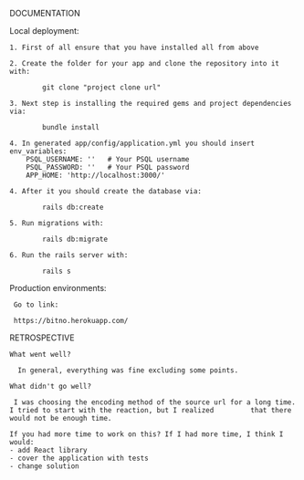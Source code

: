 DOCUMENTATION

Local deployment:

    1. First of all ensure that you have installed all from above
    
    2. Create the folder for your app and clone the repository into it with:

            git clone "project clone url"

    3. Next step is installing the required gems and project dependencies via:
    
            bundle install
            
    4. In generated app/config/application.yml you should insert env_variables:
        PSQL_USERNAME: ''   # Your PSQL username
        PSQL_PASSWORD: ''   # Your PSQL password
        APP_HOME: 'http://localhost:3000/'
        
    4. After it you should create the database via:
            
            rails db:create

    5. Run migrations with:
    
            rails db:migrate

    6. Run the rails server with:
    
            rails s


Production environments:

     Go to link:
     
     https://bitno.herokuapp.com/


RETROSPECTIVE

    What went well?
    
      In general, everything was fine excluding some points.
    
    What didn't go well? 
    
     I was choosing the encoding method of the source url for a long time. I tried to start with the reaction, but I realized         that there would not be enough time. 

    If you had more time to work on this? If I had more time, I think I would:
    - add React library 
    - cover the application with tests
    - change solution 
